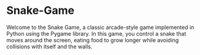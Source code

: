 # Snake-Game

Welcome to the Snake Game, a classic arcade-style game implemented in Python using the Pygame library. 
In this game, you control a snake that moves around the screen, eating food to grow longer while avoiding collisions with itself and the walls.
